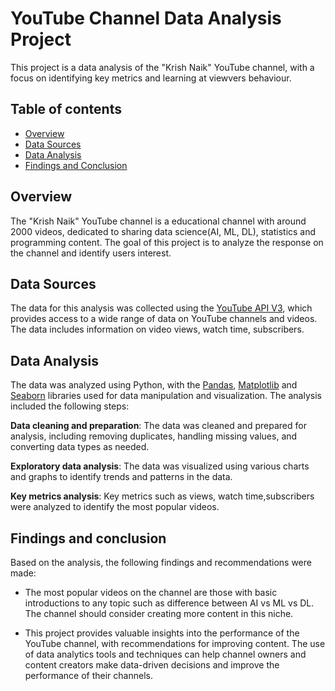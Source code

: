 
# YouTube Channel Data Analysis Project

This project is a data analysis of the "Krish Naik" YouTube channel, with a focus on identifying key metrics  and learning at viewvers behaviour.

## Table of contents
- [Overview](#overview)
- [Data Sources](#data-sources)
- [Data Analysis](#data-analysis)
- [Findings and Conclusion](findings-and-conclusion)
## Overview
The "Krish Naik" YouTube channel is a educational channel with around 2000 videos, dedicated to sharing  data science(AI, ML, DL), statistics and programming content. The goal of this project is to analyze the response on the channel and identify users interest.
## Data Sources
The data for this analysis was collected using the [YouTube API V3](https://developers.google.com/youtube/v3), which provides access to a wide range of data on YouTube channels and videos. The data includes information on video views, watch time, subscribers.
## Data Analysis
The data was analyzed using Python, with the [Pandas](https://pandas.pydata.org/), [Matplotlib](https://matplotlib.org/) and [Seaborn](https://seaborn.pydata.org/) libraries used for data manipulation and visualization. The analysis included the following steps:

**Data cleaning and preparation**: The data was cleaned and prepared for analysis, including removing duplicates, handling missing values, and converting data types as needed. 

**Exploratory data analysis**: The data was visualized using various charts and graphs to identify trends and patterns in the data.

**Key metrics analysis**: Key metrics such as views, watch time,subscribers were analyzed to identify the most popular videos.
## Findings and conclusion
Based on the analysis, the following findings and recommendations were made:
- The most popular videos on the channel are those with basic introductions to any topic such as difference between AI vs ML vs DL. The channel should consider creating more content in this niche.

- This project provides valuable insights into the performance of the  YouTube channel, with recommendations for improving content. The use of data analytics tools and techniques can help channel owners and content creators make data-driven decisions and improve the performance of their channels.
